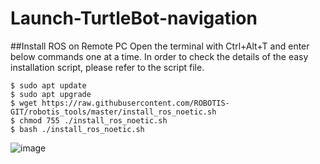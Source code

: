 # Launch-TurtleBot-navigation

##Install ROS on Remote PC
Open the terminal with Ctrl+Alt+T and enter below commands one at a time.
In order to check the details of the easy installation script, please refer to the script file.

```
$ sudo apt update
$ sudo apt upgrade
$ wget https://raw.githubusercontent.com/ROBOTIS-GIT/robotis_tools/master/install_ros_noetic.sh
$ chmod 755 ./install_ros_noetic.sh 
$ bash ./install_ros_noetic.sh
```

![image](https://github.com/user-attachments/assets/efc71671-6190-40df-98ee-23a45e5b14b5)







